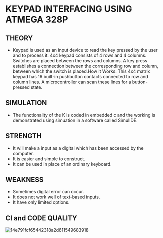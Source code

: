 
# KEYPAD INTERFACING USING ATMEGA 328P
## THEORY
  * Keypad is used as an input device to read the key pressed by the user and to process it. 4x4 keypad consists of 4 rows and 4 columns. Switches are placed between the rows and columns. A key press establishes a connection between the corresponding row and column, between which the switch is placed.How it Works. This 4x4 matrix keypad has 16 built-in pushbutton contacts connected to row and column lines. A microcontroller can scan these lines for a button-pressed state.
## SIMULATION
  * The functionality of the K is coded in embedded c and the working is demonstrated using simuation in a software called SimulIDE.
## STRENGTH
   * It will make a input as a digital which has been accessed by the computer.
   * It is easier and simple to construct.
   * It can be used in place of an ordinary keyboard.
## WEAKNESS
   * Sometimes digital error can occur.
   * It does not work well of text-based inputs.
   * It have only limited options.
## CI and CODE QUALITY
![14e791fcf65442318a2d611549683918](https://user-images.githubusercontent.com/101448351/164996742-b6f09841-0325-4b42-b5a3-2d3a81c984f8.svg)

